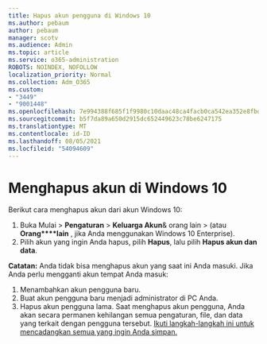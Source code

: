 ```yaml
---
title: Hapus akun pengguna di Windows 10
ms.author: pebaum
author: pebaum
manager: scotv
ms.audience: Admin
ms.topic: article
ms.service: o365-administration
ROBOTS: NOINDEX, NOFOLLOW
localization_priority: Normal
ms.collection: Adm_O365
ms.custom:
- "3449"
- "9001448"
ms.openlocfilehash: 7e994388f685f1f9980c10daac48ca4facb0ca542ea352e8fbd31bf451cff305
ms.sourcegitcommit: b5f7da89a650d2915dc652449623c78be6247175
ms.translationtype: MT
ms.contentlocale: id-ID
ms.lasthandoff: 08/05/2021
ms.locfileid: "54094609"
---
```

# <a name="remove-an-account-in-windows-10"></a>Menghapus akun di Windows 10

Berikut cara menghapus akun dari akun Windows 10:

1. Buka Mulai  >  **Pengaturan**  >  **Keluarga Akun**& orang lain  >  (atau **Orang****lain** , jika Anda menggunakan Windows 10 Enterprise).
2. Pilih akun yang ingin Anda hapus, pilih **Hapus**, lalu pilih **Hapus akun dan data**.
 
**Catatan:** Anda tidak bisa menghapus akun yang saat ini Anda masuki.  Jika Anda perlu mengganti akun tempat Anda masuk:

1. Menambahkan akun pengguna baru.
2. Buat akun pengguna baru menjadi administrator di PC Anda.
3. Hapus akun pengguna lama. Saat menghapus akun pengguna, Anda akan secara permanen kehilangan semua pengaturan, file, dan data yang terkait dengan pengguna tersebut. [Ikuti langkah-langkah ini untuk mencadangkan semua yang ingin Anda simpan.](https://support.microsoft.com/help/4027408/windows-10-backup-and-restore)
